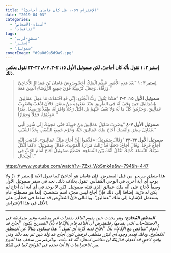 ```yaml
---
title: "الإعتراض ٠٥٩، هل كان هامان أجاجيّ؟"
date: "2019-04-03"
categories: 
  - "أسماء-الأشخاص"
  - "تناقضات"
tags: 
  - "منطق-مُريب"
  - "إستير"
  - "صموئيل"
coverImage: "d9a0d9a5d9a9.jpg"
---
```


**إستير ٣: ١ تقول بأنّه كان أجاجيّ، لكن صموئيل الأول ١٥: ٢-٣، ٧-٨، ٣٢-٣٣ تقول بعكس ذلك.**

> **إستير ٣: ١** ”بَعْدَ هذِهِ الأُمُورِ عَظَّمَ الْمَلِكُ أَحَشْوِيرُوشُ هَامَانَ بْنَ هَمَدَاثَا الأَجَاجِيَّ وَرَقَّاهُ، وَجَعَلَ كُرْسِيَّهُ فَوْقَ جَمِيعِ الرُّؤَسَاءِ الَّذِينَ مَعَهُ.“
> 
>  **صموئيل الأول ١٥: ٢-٣** ”هكَذَا يَقُولُ رَبُّ الْجُنُودِ: إِنِّي قَدِ افْتَقَدْتُ مَا عَمِلَ عَمَالِيقُ بِإِسْرَائِيلَ حِينَ وَقَفَ لَهُ فِي الطَّرِيقِ عِنْدَ صُعُودِهِ مِنْ مِصْرَ. فَالآنَ اذْهَبْ وَاضْرِبْ عَمَالِيقَ، وَحَرِّمُوا كُلَّ مَا لَهُ وَلاَ تَعْفُ عَنْهُمْ بَلِ اقْتُلْ رَجُلاً وَامْرَأَةً، طِفْلاً وَرَضِيعًا، بَقَرًا وَغَنَمًا، جَمَلاً وَحِمَارًا».“
> 
> **صموئيل الأول ٧-٨** ”وَضَرَبَ شَاوُلُ عَمَالِيقَ مِنْ حَوِيلَةَ حَتَّى مَجِيئِكَ إِلَى شُورَ الَّتِي مُقَابِلَ مِصْرَ. وَأَمْسَكَ أَجَاجَ مَلِكَ عَمَالِيقَ حَيًّا، وَحَرَّمَ جَمِيعَ الشَّعْبِ بِحَدِّ السَّيْفِ.“
> 
> **صموئيل الأول ٣٢-٣٣** ”وَقَالَ صَمُوئِيلُ: «قَدِّمُوا إِلَيَّ أَجَاجَ مَلِكَ عَمَالِيقَ». فَذَهَبَ إِلَيْهِ أَجَاجُ فَرِحًا. وَقَالَ أَجَاجُ: «حَقًّا قَدْ زَالَتْ مَرَارَةُ الْمَوْتِ». فَقَالَ صَمُوئِيلُ: «كَمَا أَثْكَلَ سَيْفُكَ النِّسَاءَ، كَذلِكَ تُثْكَلُ أُمُّكَ بَيْنَ النِّسَاءِ». فَقَطَعَ صَمُوئِيلُ أَجَاجَ أَمَامَ الرَّبِّ فِي الْجِلْجَالِ.“

https://www.youtube.com/watch?v=7Zx\_WoSmk4s&w=794&h=447

هذا منطق مريب  من قبل المعترض. فإن هامان هو أجاجيّ كما تقول الآية (إستير ٣: ١) ولا يوجد أي آية أُخرى في الوحي المُقدَّس  تقول بخلاف ذلك. نجد في سفر صموئيل الأول وصفاً لأجاج على أنَّه ملك عمالق الذي قتله صموئيل. لكن لا يوجد في أي آية أن أجاج لم يكن له ذرّية. إضافةً إلى ذلك فإنَّ أجاجَ ليس مجرّد اسمٍ شخصيّ، إنما هو مصطلح عام يستعمل للإشارة إلى ملك ”عماليق“. وبالتالي فإنَّ المُعتَرِض قد سقط في خطأين على الأقل في هذا الإعتراض.

* * *

_**المنطق المُخادِع:** وهو يحدث حين يقوم الناقد بقفزات غير منطقية وغير مترابطة في الاستنتاجات التي يقدمها. فلنفترض أن الناقد قام بالإدّعاء بأنَّ التصريح بكون ”أجَاج قد أُعدِمَ “يتناقض مع الإدّعاء بأنَّ ”أجَاجَ لديه ذُرّية أي نَسل.“ هذا سيكون مثالاً عن المنطق المُخادِع، وذلك لعدم وجود أي مُبرّر منطقي لرفض كون أجاج قد وَلَدَ بنين ثم بعد ذلك وفي وقتٍ لاحقٍ قد أُعدِمَ. فذرّيتَهُ لن تتلاشى لمجرَّد أنَّه قد مات. وبالرغم من سخف هذا النوع من الاعتراضات إلا أننا نجده في اللوائح كما في [#٥٩](http://reasonofhope.com/2019/04/03/objectio059/)._
